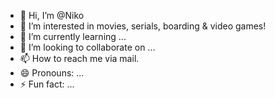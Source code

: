 - 👋 Hi, I’m @Niko
- 👀 I’m interested in movies, serials, boarding & video games!
- 🌱 I’m currently learning ...
- 💞️ I’m looking to collaborate on ...
- 📫 How to reach me via mail.
- 😄 Pronouns: ...
- ⚡ Fun fact: ...

<!---
Niko-PMT/Niko-PMT is a ✨ special ✨ repository because its `README.md` (this file) appears on your GitHub profile.
You can click the Preview link to take a look at your changes.
--->
